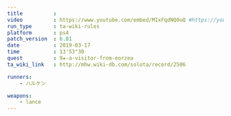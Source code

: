 ```yaml
---
title          :
video          : https://www.youtube.com/embed/MIxFqdNQ0uQ #https://youtu.be/MIxFqdNQ0uQ
run_type       : ta-wiki-rules
platform       : ps4
patch_version  : 6.01
date           : 2019-03-17
time           : 13'53"30
quest          : 9★-a-visitor-from-eorzea
ta_wiki_link   : http://mhw.wiki-db.com/solota/record/2506

runners:
    - ハルケン

weapons:
    - lance
---
```


